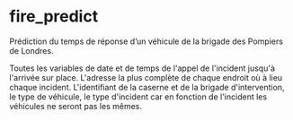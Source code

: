 # fire_predict

Prédiction du temps de réponse d’un véhicule de la brigade des Pompiers de Londres.

Toutes les variables de date et de temps de l'appel de l'incident jusqu'à l'arrivée sur place.
L'adresse la plus complète de chaque endroit où à lieu chaque incident.
L'identifiant de la caserne et de la brigade d'intervention, le type de véhicule, le type d'incident
car en fonction de l'incident les véhicules ne seront pas les mêmes.
